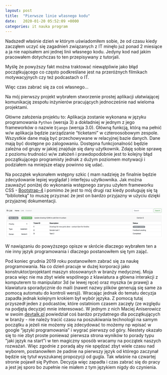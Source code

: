 ```yaml
---
layout: post
title:  "Pierwsze linie własnego kodu"
date:   2020-01-20 05:52:09 +0000
categories: it nauka program
---
```

Nadszedł właśnie dzień w którym uświadomiłem sobie, że od czasu kiedy zacząłem uczyć się zagadnień związanych z IT minęło już ponad 2 miesiące a ja nie napisałem ani jednej linii własnego kodu. Jedyny kod nad jakim pracowałem dotychczas to ten przepisywany z tutorjali.

Myślę że powyższy fakt można traktować niewątpliwie jako błąd początkującego co często
podkreślane jest na przeróżnych filmikach motywacyjnych czy też podcastach o IT.

Więc czas zabrać się za coś własnego…

Na mój pierwszy projekt wybrałem stworzenie prostej aplikacji ułatwiającej komunikację zespołu
inżynierów pracujących jednocześnie nad wieloma projektami.

Główne założenia projektu to:
Aplikacja zostanie wykonana w języku programowania `Python` (wersja 3) a dokładniej w jednym z jego frameworków o nazwie `Django` (wersja 3.0).
Główną funkcją, którą ma pełnić w/w aplikacja będzie zarządzanie “ticketami” w czteroosobowym zespole.
Wszystkie dane mają być przechowywane w relacyjnej bazie danych.
Dane mają być dostępne po zalogowaniu.
Dostępna funkcjonalność będzie zależna od grupy w jakiej znajduje się dany użytkownik. 
Zdaję sobie sprawę z poziomu trudności w/w założeń i prawdopodobnie jest to kolejny błąd początkującego programisty jednak z dużym poziomem motywacji i podziałem na mniejsze etapy powinno się udać.

Na początek wykonałem wstępny szkic ( mam nadzieję że finalnie będzie zdecydowanie lepiej wyglądał ) interfejsu użytkownika. Jak można zauważyć poniżej do wykonania wstępnego zarysu użyłem frameworku CSS - [Bootstrap-4](https://getbootstrap.com/) i pomimo że jest to mój drugi raz kiedy posługuję się tą “biblioteką” to muszę przyznać że jest on bardzo przyjazny w użyciu dzięki przyjaznej dokumentacji.

![interfejs użytkownika - wstępny szkic](/assets/images/R_list_concept_1.png)

W nawiązaniu do powyższego opisze w skrócie dlaczego wybrałem ten a nie inny język programowania i dlaczego postanowiłem się tym zająć. 

Pod koniec grudnia 2019 roku postanowiłem zabrać się za naukę programowania.
Na co dzień pracuje w dużej korporacji jako konstruktor/projektant maszyn stosowanych w branży medycznej. Moja praca więc nie ma zbyt wiele wspólnego z klawiatura a główna interakcji z komputerem to manipulator 3d (w lewej ręce) oraz myszka (w prawej) a klawiatura sporadycznie do maili (nawet nazwy plików generują się same za pomocą automatu do kontroli wersji). Wracając jednak do tematu decyzja zapadła jednak kolejnym krokiem był wybór języka. Z pomocą tutaj przyszedł jeden z podcastów, które ostatniom czasem zaczęły (ze względu na podjętą decyzje) mnie interesować. W jednym z nich Maciej Aniserowicz w swoim [devtalk.pl](https://devtalk.pl) powiedział coś bardzo przydatnego dla początkujących w branży - nie należy tracić czasu na poszukiwania technologii na samym początku a jeżeli nie możemy się zdecydować to możemy np wpisać w google “języki programowania” i wygrać pierwszy od góry. Niestety okazało się to nie zbyt proste ponieważ pierwsza strona wyników to porady typu "jaki język na start"i w ten magiczny sposób wracamy na początek naszych rozważań. Więc zgodnie z poradą aby nie spędzać zbyt wiele czasu nad wyborem, postanowiłem że padnie na pierwszy język od którego zaczynał będzie się tytuł wyszukanej propozycji od gugla. Tak właśnie na czwartej stronie pojawił się Python. Decyzja więc zapadła i czas zabrać się do pracy a jest jej sporo bo zupełnie nie miałem z tym językiem nigdy do czynienia.









